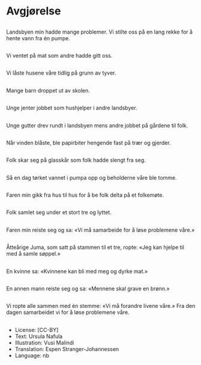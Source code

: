 # Avgjørelse

##
Landsbyen min hadde mange problemer. Vi stilte oss på en lang rekke for å hente vann fra én pumpe.

##
Vi ventet på mat som andre hadde gitt oss.

##
Vi låste husene våre tidlig på grunn av tyver.

##
Mange barn droppet ut av skolen.

##
Unge jenter jobbet som hushjelper i andre landsbyer.

##
Unge gutter drev rundt i landsbyen mens andre jobbet på gårdene til folk.

##
Når vinden blåste, ble papirbiter hengende fast på trær og gjerder.

##
Folk skar seg på glasskår som folk hadde slengt fra seg.

##
Så en dag tørket vannet i pumpa opp og beholderne våre ble tomme.

##
Faren min gikk fra hus til hus for å be folk delta på et folkemøte.

##
Folk samlet seg under et stort tre og lyttet.

##
Faren min reiste seg og sa: «Vi må samarbeide for å løse problemene våre.»

##
Åtteårige Juma, som satt på stammen til et tre, ropte: «Jeg kan hjelpe til med å samle søppel.»

##
En kvinne sa: «Kvinnene kan bli med meg og dyrke mat.»

##
En annen mann reiste seg og sa: «Mennene skal grave en brønn.»

##
Vi ropte alle sammen med én stemme: «Vi må forandre livene våre.» Fra den dagen samarbeidet vi for å løse problemene våre.

##
* License: [CC-BY]
* Text: Ursula Nafula
* Illustration: Vusi Malindi
* Translation: Espen Stranger-Johannessen
* Language: nb
